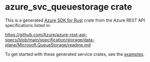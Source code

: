 # azure_svc_queuestorage crate

This is a generated [Azure SDK for Rust](https://github.com/Azure/azure-sdk-for-rust) crate from the Azure REST API specifications listed in:

https://github.com/Azure/azure-rest-api-specs/blob/main/specification/storage/data-plane/Microsoft.QueueStorage/readme.md

To get started with these generated service crates, see the [examples](https://github.com/Azure/azure-sdk-for-rust/blob/main/services/README.md#examples).